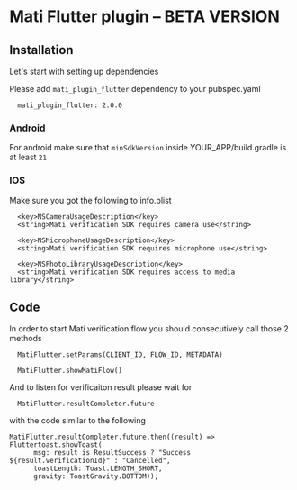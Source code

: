 # Mati Flutter plugin – BETA VERSION


## Installation

Let's start with setting up dependencies 

Please add `mati_plugin_flutter` dependency to your pubspec.yaml 
```
  mati_plugin_flutter: 2.0.0
```

### Android

For android make sure that `minSdkVersion` inside YOUR_APP/build.gradle is at least `21`

### IOS

Make sure you got the following to info.plist

```
  <key>NSCameraUsageDescription</key>
  <string>Mati verification SDK requires camera use</string>

  <key>NSMicrophoneUsageDescription</key>
  <string>Mati verification SDK requires microphone use</string>

  <key>NSPhotoLibraryUsageDescription</key>
  <string>Mati verification SDK requires access to media library</string>
```

## Code

In order to start Mati verification flow you should сonsecutively call those 2 methods 

```
  MatiFlutter.setParams(CLIENT_ID, FLOW_ID, METADATA)
```

```
  MatiFlutter.showMatiFlow()
```
And to listen for verificaiton result please wait for

```
  MatiFlutter.resultCompleter.future
```

with the code similar to the following

```
MatiFlutter.resultCompleter.future.then((result) => Fluttertoast.showToast(
      msg: result is ResultSuccess ? "Success ${result.verificationId}" : "Cancelled",
      toastLength: Toast.LENGTH_SHORT,
      gravity: ToastGravity.BOTTOM));
```
